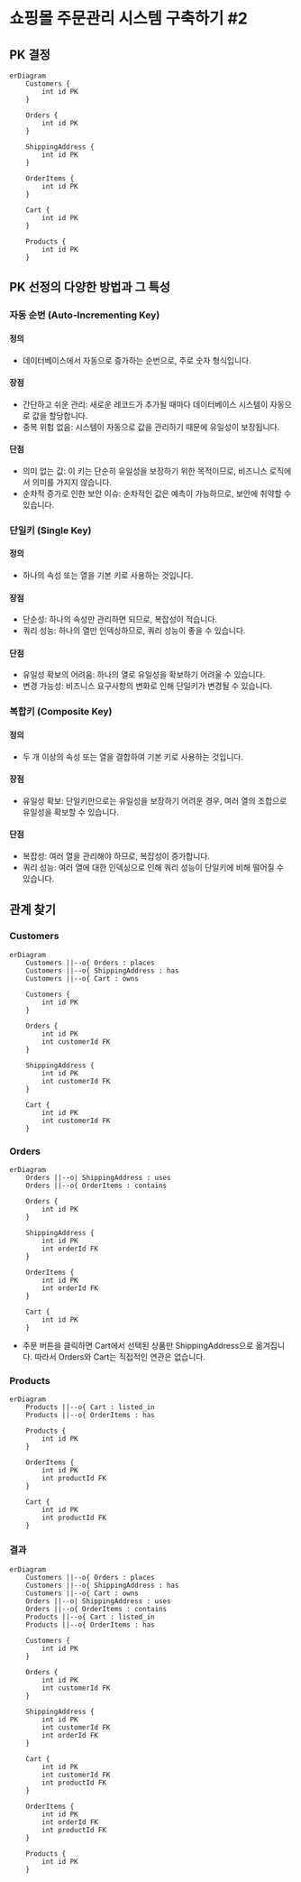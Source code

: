 # 쇼핑몰 주문관리 시스템 구축하기 #2


## PK 결정

``` mermaid
erDiagram
    Customers {
        int id PK
    }

    Orders {
        int id PK
    }

    ShippingAddress {
        int id PK
    }

    OrderItems {
        int id PK
    }

    Cart {
        int id PK
    }

    Products {
        int id PK
    }
```


## PK 선정의 다양한 방법과 그 특성

### 자동 순번 (Auto-Incrementing Key)

#### 정의
- 데이터베이스에서 자동으로 증가하는 순번으로, 주로 숫자 형식입니다.

#### 장점
- 간단하고 쉬운 관리: 새로운 레코드가 추가될 때마다 데이터베이스 시스템이 자동으로 값을 할당합니다.
- 중복 위험 없음: 시스템이 자동으로 값을 관리하기 때문에 유일성이 보장됩니다.

#### 단점
- 의미 없는 값: 이 키는 단순히 유일성을 보장하기 위한 목적이므로, 비즈니스 로직에서 의미를 가지지 않습니다.
- 순차적 증가로 인한 보안 이슈: 순차적인 값은 예측이 가능하므로, 보안에 취약할 수 있습니다.

### 단일키 (Single Key)

#### 정의
- 하나의 속성 또는 열을 기본 키로 사용하는 것입니다.

#### 장점
- 단순성: 하나의 속성만 관리하면 되므로, 복잡성이 적습니다.
- 쿼리 성능: 하나의 열만 인덱싱하므로, 쿼리 성능이 좋을 수 있습니다.

#### 단점
- 유일성 확보의 어려움: 하나의 열로 유일성을 확보하기 어려울 수 있습니다.
- 변경 가능성: 비즈니스 요구사항의 변화로 인해 단일키가 변경될 수 있습니다.

### 복합키 (Composite Key)

#### 정의
- 두 개 이상의 속성 또는 열을 결합하여 기본 키로 사용하는 것입니다.

#### 장점
- 유일성 확보: 단일키만으로는 유일성을 보장하기 어려운 경우, 여러 열의 조합으로 유일성을 확보할 수 있습니다.

#### 단점
- 복잡성: 여러 열을 관리해야 하므로, 복잡성이 증가합니다.
- 쿼리 성능: 여러 열에 대한 인덱싱으로 인해 쿼리 성능이 단일키에 비해 떨어질 수 있습니다.


## 관계 찾기

###  Customers

``` mermaid
erDiagram
    Customers ||--o{ Orders : places
    Customers ||--o{ ShippingAddress : has
    Customers ||--o{ Cart : owns

    Customers {
        int id PK
    }

    Orders {
        int id PK
        int customerId FK
    }

    ShippingAddress {
        int id PK
        int customerId FK
    }

    Cart {
        int id PK
        int customerId FK
    }
```

### Orders

``` mermaid
erDiagram
    Orders ||--o| ShippingAddress : uses
    Orders ||--o{ OrderItems : contains

    Orders {
        int id PK
    }

    ShippingAddress {
        int id PK
        int orderId FK
    }

    OrderItems {
        int id PK
        int orderId FK
    }

    Cart {
        int id PK
    }
```
* 주문 버튼을 클릭하면 Cart에서 선택된 상품만 ShippingAddress으로 옮겨집니다. 따라서 Orders와 Cart는 직접적인 연관은 없습니다.

### Products

``` mermaid
erDiagram
    Products ||--o{ Cart : listed_in
    Products ||--o{ OrderItems : has

    Products {
        int id PK
    }

    OrderItems {
        int id PK
        int productId FK
    }

    Cart {
        int id PK
        int productId FK
    }
```

### 결과

``` mermaid
erDiagram
    Customers ||--o{ Orders : places
    Customers ||--o{ ShippingAddress : has
    Customers ||--o{ Cart : owns
    Orders ||--o| ShippingAddress : uses
    Orders ||--o{ OrderItems : contains
    Products ||--o{ Cart : listed_in
    Products ||--o{ OrderItems : has

    Customers {
        int id PK
    }

    Orders {
        int id PK
        int customerId FK
    }

    ShippingAddress {
        int id PK
        int customerId FK
        int orderId FK
    }

    Cart {
        int id PK
        int customerId FK
        int productId FK
    }

    OrderItems {
        int id PK
        int orderId FK
        int productId FK
    }

    Products {
        int id PK
    }
```